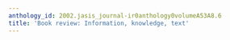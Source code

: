 ```yaml
---
anthology_id: 2002.jasis_journal-ir0anthology0volumeA53A8.6
title: 'Book review: Information, knowledge, text'
---
```

